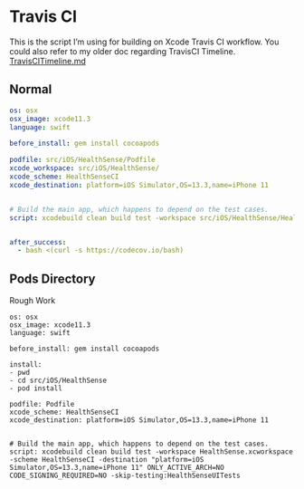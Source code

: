 # Travis CI

This is the script I’m using for building on Xcode Travis CI workflow. You could also refer to my older doc regarding TravisCI Timeline. [TravisCITimeline.md](traviscitimeline.md)

## Normal

```yaml
os: osx
osx_image: xcode11.3
language: swift

before_install: gem install cocoapods

podfile: src/iOS/HealthSense/Podfile
xcode_workspace: src/iOS/HealthSense/
xcode_scheme: HealthSenseCI
xcode_destination: platform=iOS Simulator,OS=13.3,name=iPhone 11


# Build the main app, which happens to depend on the test cases.
script: xcodebuild clean build test -workspace src/iOS/HealthSense/HealthSense.xcworkspace -scheme HealthSenseCI -destination "platform=iOS Simulator,OS=13.3,name=iPhone 11" ONLY_ACTIVE_ARCH=NO CODE_SIGNING_REQUIRED=NO -skip-testing:HealthSenseUITests


after_success:
  - bash <(curl -s https://codecov.io/bash)
```

## Pods Directory

Rough Work

```text
os: osx
osx_image: xcode11.3
language: swift

before_install: gem install cocoapods

install:
- pwd
- cd src/iOS/HealthSense
- pod install

podfile: Podfile
xcode_scheme: HealthSenseCI
xcode_destination: platform=iOS Simulator,OS=13.3,name=iPhone 11


# Build the main app, which happens to depend on the test cases.
script: xcodebuild clean build test -workspace HealthSense.xcworkspace -scheme HealthSenseCI -destination "platform=iOS Simulator,OS=13.3,name=iPhone 11" ONLY_ACTIVE_ARCH=NO CODE_SIGNING_REQUIRED=NO -skip-testing:HealthSenseUITests
```

